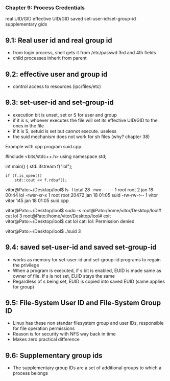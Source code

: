 ### Chapter 9: Process Credentials

real UID/GID
effective UID/GID
saved set-user-id/set-group-id
supplementary gids

## 9.1: Real user id and real group id

* from login process, shell gets it from /etc/passwd 3rd and 4th fields
* child processes inherit from parent

## 9.2: effective user and group id

* control access to resources (ipc/files/etc)

## 9.3: set-user-id and set-group-id

* execution bit is unset, set or S for user and group
* if it is s, whoever executes the file will set its effective UID/GID to the ones in the file
* if it is S, setuid is set but cannot execute. useless
* the suid mechanism does not work for sh files (why? chapter 38)

Example with cpp program suid.cpp:

#include <bits/stdc++.h>
using namespace std;

int main() {
	    std::ifstream f("lol");

    if (f.is_open())
        std::cout << f.rdbuf();


vitor@Pato:~/Desktop/lool$ ls -l
total 28
-rwx------ 1 root  root      2 jan 18 00:44 lol
-rwsr-xr-x 1 root  root  20472 jan 18 01:05 suid
-rw-rw-r-- 1 vitor vitor   145 jan 18 01:05 suid.cpp

vitor@Pato:~/Desktop/lool$ sudo -s
root@Pato:/home/vitor/Desktop/lool# cat lol
3
root@Pato:/home/vitor/Desktop/lool# exit
vitor@Pato:~/Desktop/lool$ cat lol
cat: lol: Permission denied

vitor@Pato:~/Desktop/lool$ ./suid 
3

## 9.4: saved set-user-id and saved set-group-id

* works as memory for set-user-id and set-group-id programs to regain the privilege
* When a program is executed, if s bit is enabled, EUID is made same as owner of file. If s is not set, EUID stays the same
* Regardless of s being set, EUID is copied into saved EUID (same applies for group)

## 9.5: File-System User ID and File-System Group ID

* Linux has these non standar filesystem group and user IDs, responsible for file operation permissions
* Reason is for security with NFS way back in time
* Makes zero practical difference

## 9.6: Supplementary group ids

* The supplementary group IDs are a set of additional groups to which a process
belongs

## 